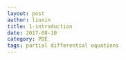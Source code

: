 ```yaml
---
layout: post
author: liuxin
title: 1-introduction
date: 2017-08-10
category: PDE
tags: partial differential equations 
---
```

